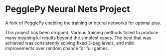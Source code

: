 # PegglePy Neural Nets Project

A fork of PegglePy enabling the training of neural networks for optimal play.

This project has been dropped.
Various training methods failed to produce many meaningful results beyond the simplest cases.
The best that was achieved was consistently solving fixed 3-peg levels, and mild improvements over random chance for full games.
